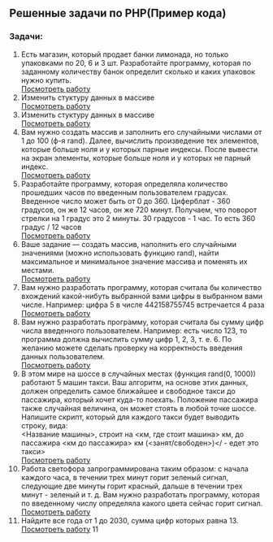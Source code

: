 ## Решенные задачи по PHP(Пример кода)  
### Задачи:  
1. Есть магазин, который продает банки лимонада, но только упаковками по 20, 6 и 3 шт.
Разработайте программу, которая по заданному количеству банок определит сколько и каких 
упаковок нужно купить.  
[Посмотреть работу](bottles.php)
2. Изменить стуктуру данных в массиве  
[Посмотреть работу](countries.php)
3. Изменить стуктуру данных в массиве  
[Посмотреть работу](dates.php)
4. Вам нужно создать массив и заполнить его случайными числами от 1 до 100 (ф-я rand). 
Далее, вычислить произведение тех элементов, которые больше ноля и у которых парные индексы. 
После вывести на экран элементы, которые больше ноля и у которых не парный индекс.  
[Посмотреть работу](elementsOfArr.php)
5. Разработайте программу, которая определяла количество прошедших часов по введенным 
пользователем градусах. Введенное число может быть от 0 до 360. Циферблат - 360 градусов, он же 12 часов, он же 720 минут. 
Получаем, что поворот стрелки на 1 градус это 2 минуты. 30 градусов - 1 час. То есть 360 градус / 12 часов  
[Посмотреть работу](hours.php)
6. Ваше задание — создать массив, наполнить его случайными значениями
(можно использовать функцию rand), найти максимальное и минимальное значение массива 
и поменять их местами.  
[Посмотреть работу](minMaxArr.php)
7. Вам нужно разработать программу, которая считала бы количество вхождений какой-нибуть выбранной вами 
цифры в выбранном вами числе. Например: цифра 5 в числе 442158755745 встречается 4 раза  
[Посмотреть работу](numberOfRepetitions.php)
8. Вам нужно разработать программу, которая считала бы сумму цифр числа введенного пользователем. 
Например: есть число 123, то программа должна вычислить сумму цифр 1, 2, 3, т. е. 6.
По желанию можете сделать проверку на корректность введения данных пользователем.  
[Посмотреть работу](summOfDigits.php)
9. В этом мире на шоссе в случайных местах (функция rand(0, 1000)) работают 5 машин такси.
Ваш алгоритм, на основе этих данных, должен определить самое ближайшее и свободное такси до пассажира, который хочет куда-то поехать.
Положение пассажира также случайная величина, он может стоять в любой точке шоссе.
Напишите скрипт, который для каждого такси будет выводить строку, вида:  
<Название машины>, строит на <км, где стоит машина> км, до пассажира <км до пассажира> км (<занят/свободен>)</ - едет это такси>  
[Посмотреть работу](taxi.php)
10. Работа светофора запрограммирована таким образом: с начала каждого часа, в течении трех минут горит 
зеленый сигнал, следующие две минуты горит красный, дальше в течении трех минут - зеленый и т. д. 
Вам нужно разработать программу, которая по введенному числу определяла какого цвета сейчас горит сигнал.  
[Посмотреть работу](traficlight.php)
11. Найдите все года от 1 до 2030, сумма цифр которых равна 13.  
[Посмотреть работу](yearsSum13.php)
11
